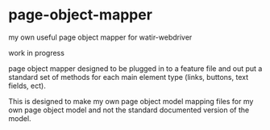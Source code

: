 # page-object-mapper
my own useful page object mapper for watir-webdriver 

work in progress

page object mapper designed to be plugged in to a feature file and out put a standard set of methods for each main element type (links, buttons, text fields, ect). 

This is designed to make my own page object model mapping files for my own page object model and not the standard documented version of the model. 

